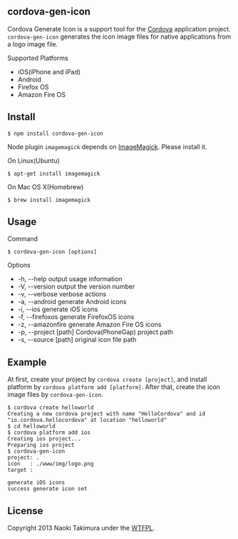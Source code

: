 cordova-gen-icon
-----------------------------------------------------------------------------
Cordova Generate Icon is a support tool for the [Cordova][cordova] application project.
`cordova-gen-icon` generates the icon image files for native applications from a logo image file.

Supported Platforms

* iOS(iPhone and iPad)
* Android
* Firefox OS
* Amazon Fire OS

Install
-----------------------------------------------------------------------------

    $ npm install cordova-gen-icon

Node plugin `imagemagick` depends on [ImageMagick][imagemagick]. Please install it.

On Linux(Ubuntu)

    $ apt-get install imagemagick

On Mac OS X(Homebrew)

    $ brew install imagemagick

Usage
-----------------------------------------------------------------------------

Command

    $ cordova-gen-icon [options]

Options

* -h, --help            output usage information
* -V, --version         output the version number
* -v, --verbose         verbose actions
* -a, --android         generate Android icons
* -i, --ios             generate iOS icons
* -f, --firefoxos       generate FirefoxOS icons
* -z, --amazonfire      generate Amazon Fire OS icons
* -p, --project [path]  Cordova(PhoneGap) project path
* -s, --source [path]   original icon file path

Example
-----------------------------------------------------------------------------
At first, create your project by `cordova create [project]`,
and install platform by `cordova platform add [platform]`.
After that, create the icon image files by `cordova-gen-icon`.

    $ cordova create helloworld
    Creating a new cordova project with name "HelloCordova" and id "io.cordova.hellocordova" at location "helloworld"
    $ cd helloworld 
    $ cordova platform add ios
    Creating ios project...
    Preparing ios project
    $ cordova-gen-icon
    project: .
    icon   : ./www/img/logo.png
    target :
    
    generate iOS icons
    success generate icon set

License
-----------------------------------------------------------------------------
Copyright 2013 Naoki Takimura under the [WTFPL][wtfpl].

[cordova]: http://cordova.apache.org/ "Apache Cordova"
[imagemagick]: http://www.imagemagick.org/ "ImageMagick"
[wtfpl]: http://www.wtfpl.net/about/ "WTFPL"

